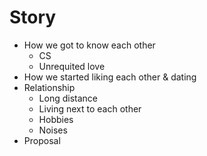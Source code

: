 # Story
* How we got to know each other
    * CS
    * Unrequited love
* How we started liking each other & dating
* Relationship
    * Long distance
    * Living next to each other
    * Hobbies
    * Noises
* Proposal
